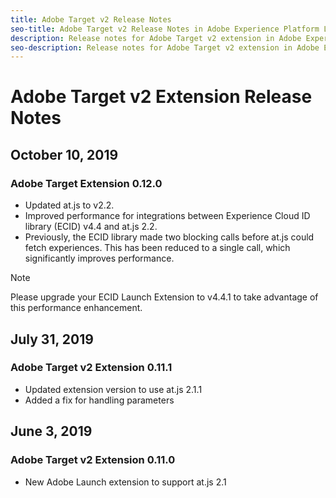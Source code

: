 ```yaml
---
title: Adobe Target v2 Release Notes
seo-title: Adobe Target v2 Release Notes in Adobe Experience Platform Launch
description: Release notes for Adobe Target v2 extension in Adobe Experience Platform Launch
seo-description: Release notes for Adobe Target v2 extension in Adobe Experience Platform Launch
---
```


# Adobe Target v2 Extension Release Notes

## October 10, 2019

### Adobe Target Extension 0.12.0

* Updated at.js to v2.2.
* Improved performance for integrations between Experience Cloud ID library (ECID) v4.4 and at.js 2.2.
* Previously, the ECID library made two blocking calls before at.js could fetch experiences. This has been reduced to a single call, which significantly improves performance.

>[!NOTE]
>Please upgrade your ECID Launch Extension to v4.4.1 to take advantage of this performance enhancement.

## July 31, 2019

### Adobe Target v2 Extension 0.11.1

* Updated extension version to use at.js 2.1.1
* Added a fix for handling parameters

## June 3, 2019

### Adobe Target v2 Extension 0.11.0

* New Adobe Launch extension to support at.js 2.1
